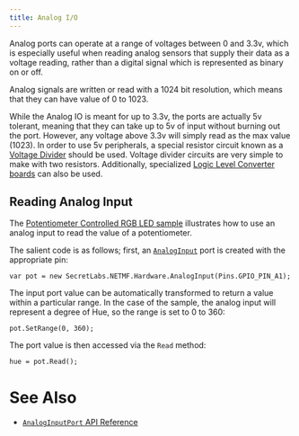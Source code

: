 ```yaml
---
title: Analog I/O
---
```


Analog ports can operate at a range of voltages between 0 and 3.3v, which is especially useful when reading analog sensors that supply their data as a voltage reading, rather than a digital signal which is represented as binary on or off.

Analog signals are written or read with a 1024 bit resolution, which means that they can have value of 0 to 1023. 

While the Analog IO is meant for up to 3.3v, the ports are actually 5v tolerant, meaning that they can take up to 5v of input without burning out the port. However, any voltage above 3.3v will simply read as the max value (1023). In order to use 5v peripherals, a special resistor circuit known as a [Voltage Divider](https://learn.sparkfun.com/tutorials/voltage-dividers) should be used. Voltage divider circuits are very simple to make with two resistors. Additionally, specialized [Logic Level Converter boards](https://www.sparkfun.com/products/12009) can also be used.


## Reading Analog Input

The [Potentiometer Controlled RGB LED sample](/Samples/Netduino/PotentiometerControlled_RgbLed/) illustrates how to use an analog input to read the value of a potentiometer.

The salient code is as follows; first, an [`AnalogInput`](https://msdn.microsoft.com/en-us/library/microsoft.spot.hardware.analoginput(v=vs.102).aspx) port is created with the appropriate pin:

```
var pot = new SecretLabs.NETMF.Hardware.AnalogInput(Pins.GPIO_PIN_A1);
```

The input port value can be automatically transformed to return a value within a particular range. In the case of the sample, the analog input will represent a degree of Hue, so the range is set to 0 to 360:

```
pot.SetRange(0, 360);
```

The port value is then accessed via the `Read` method:

```
hue = pot.Read();
```


# See Also

 * [`AnalogInputPort` API Reference](https://msdn.microsoft.com/en-us/library/microsoft.spot.hardware.analoginput(v=vs.102).aspx)
